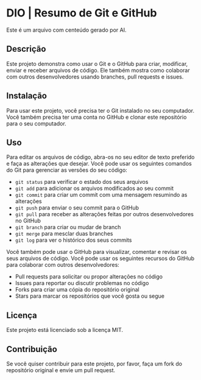 # DIO | Resumo de Git e GitHub

Este é um arquivo com centeúdo gerado por AI.

## Descrição

Este projeto demonstra como usar o Git e o GitHub para criar, modificar, enviar e receber arquivos de código. Ele também mostra como colaborar com outros desenvolvedores usando branches, pull requests e issues.

## Instalação

Para usar este projeto, você precisa ter o Git instalado no seu computador. Você também precisa ter uma conta no GitHub e clonar este repositório para o seu computador.

## Uso

Para editar os arquivos de código, abra-os no seu editor de texto preferido e faça as alterações que desejar. Você pode usar os seguintes comandos do Git para gerenciar as versões do seu código:

- `git status` para verificar o estado dos seus arquivos
- `git add` para adicionar os arquivos modificados ao seu commit
- `git commit` para criar um commit com uma mensagem resumindo as alterações
- `git push` para enviar o seu commit para o GitHub
- `git pull` para receber as alterações feitas por outros desenvolvedores no GitHub
- `git branch` para criar ou mudar de branch
- `git merge` para mesclar duas branches
- `git log` para ver o histórico dos seus commits

Você também pode usar o GitHub para visualizar, comentar e revisar os seus arquivos de código. Você pode usar os seguintes recursos do GitHub para colaborar com outros desenvolvedores:

- Pull requests para solicitar ou propor alterações no código
- Issues para reportar ou discutir problemas no código
- Forks para criar uma cópia do repositório original
- Stars para marcar os repositórios que você gosta ou segue

## Licença

Este projeto está licenciado sob a licença MIT.

## Contribuição

Se você quiser contribuir para este projeto, por favor, faça um fork do repositório original e envie um pull request.


